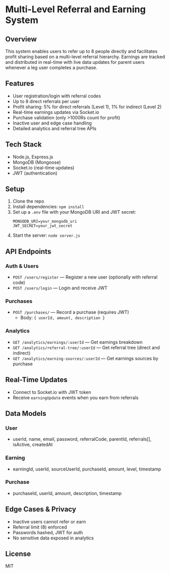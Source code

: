# Multi-Level Referral and Earning System

## Overview

This system enables users to refer up to 8 people directly and facilitates profit sharing based on a multi-level referral hierarchy. Earnings are tracked and distributed in real-time with live data updates for parent users whenever a leg user completes a purchase.

## Features

- User registration/login with referral codes
- Up to 8 direct referrals per user
- Profit sharing: 5% for direct referrals (Level 1), 1% for indirect (Level 2)
- Real-time earnings updates via Socket.io
- Purchase validation (only >1000Rs count for profit)
- Inactive user and edge case handling
- Detailed analytics and referral tree APIs

## Tech Stack

- Node.js, Express.js
- MongoDB (Mongoose)
- Socket.io (real-time updates)
- JWT (authentication)

## Setup

1. Clone the repo
2. Install dependencies: `npm install`
3. Set up a `.env` file with your MongoDB URI and JWT secret:
   ```
   MONGODB_URI=your_mongodb_uri
   JWT_SECRET=your_jwt_secret
   ```
4. Start the server: `node server.js`

## API Endpoints

### Auth & Users

- `POST /users/register` — Register a new user (optionally with referral code)
- `POST /users/login` — Login and receive JWT

### Purchases

- `POST /purchases/` — Record a purchase (requires JWT)
  - Body: `{ userId, amount, description }`

### Analytics

- `GET /analytics/earnings/:userId` — Get earnings breakdown
- `GET /analytics/referral-tree/:userId` — Get referral tree (direct and indirect)
- `GET /analytics/earning-sources/:userId` — Get earnings sources by purchase

## Real-Time Updates

- Connect to Socket.io with JWT token
- Receive `earningUpdate` events when you earn from referrals

## Data Models

### User

- userId, name, email, password, referralCode, parentId, referrals[], isActive, createdAt

### Earning

- earningId, userId, sourceUserId, purchaseId, amount, level, timestamp

### Purchase

- purchaseId, userId, amount, description, timestamp

## Edge Cases & Privacy

- Inactive users cannot refer or earn
- Referral limit (8) enforced
- Passwords hashed, JWT for auth
- No sensitive data exposed in analytics

## License

MIT

